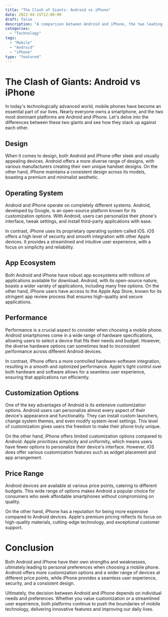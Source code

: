 ```yaml
--- 
title: "The Clash of Giants: Android vs iPhone"
date: 2022-04-15T12:00:00
draft: false
description: "A comparison between Android and iPhone, the two leading mobile platforms in the market."
categories: 
  - "Technology"
tags: 
  - "Mobile"
  - "Android"
  - "iPhone"
type: "featured"
--- 
```


# The Clash of Giants: Android vs iPhone

In today's technologically advanced world, mobile phones have become an essential part of our lives. Nearly everyone owns a smartphone, and the two most dominant platforms are Android and iPhone. Let's delve into the differences between these two giants and see how they stack up against each other.

## Design

When it comes to design, both Android and iPhone offer sleek and visually appealing devices. Android offers a more diverse range of designs, with various manufacturers creating their own unique handset designs. On the other hand, iPhone maintains a consistent design across its models, boasting a premium and minimalist aesthetic.

## Operating System

Android and iPhone operate on completely different systems. Android, developed by Google, is an open-source platform known for its customization options. With Android, users can personalize their phone's interface, tweak settings, and install third-party applications with ease.

In contrast, iPhone uses its proprietary operating system called iOS. iOS offers a high level of security and smooth integration with other Apple devices. It provides a streamlined and intuitive user experience, with a focus on simplicity and reliability.

## App Ecosystem

Both Android and iPhone have robust app ecosystems with millions of applications available for download. Android, with its open-source nature, boasts a wider variety of applications, including many free options. On the other hand, iPhone users have access to the Apple App Store, known for its stringent app review process that ensures high-quality and secure applications.

## Performance

Performance is a crucial aspect to consider when choosing a mobile phone. Android smartphones come in a wide range of hardware specifications, allowing users to select a device that fits their needs and budget. However, the diverse hardware options can sometimes lead to inconsistent performance across different Android devices.

In contrast, iPhone offers a more controlled hardware-software integration, resulting in a smooth and optimized performance. Apple's tight control over both hardware and software allows for a seamless user experience, ensuring that applications run efficiently.

## Customization Options

One of the key advantages of Android is its extensive customization options. Android users can personalize almost every aspect of their device's appearance and functionality. They can install custom launchers, change system themes, and even modify system-level settings. This level of customization gives users the freedom to make their phone truly unique.

On the other hand, iPhone offers limited customization options compared to Android. Apple prioritizes simplicity and uniformity, which means users have fewer options to personalize their device's interface. However, iOS does offer various customization features such as widget placement and app arrangement.

## Price Range

Android devices are available at various price points, catering to different budgets. This wide range of options makes Android a popular choice for consumers who seek affordable smartphones without compromising on quality.

On the other hand, iPhone has a reputation for being more expensive compared to Android devices. Apple's premium pricing reflects its focus on high-quality materials, cutting-edge technology, and exceptional customer support.

# Conclusion

Both Android and iPhone have their own strengths and weaknesses, ultimately leading to personal preferences when choosing a mobile phone. Android offers more customization options and a wider range of devices at different price points, while iPhone provides a seamless user experience, security, and a consistent design.

Ultimately, the decision between Android and iPhone depends on individual needs and preferences. Whether you value customization or a streamlined user experience, both platforms continue to push the boundaries of mobile technology, delivering innovative features and improving our daily lives.
